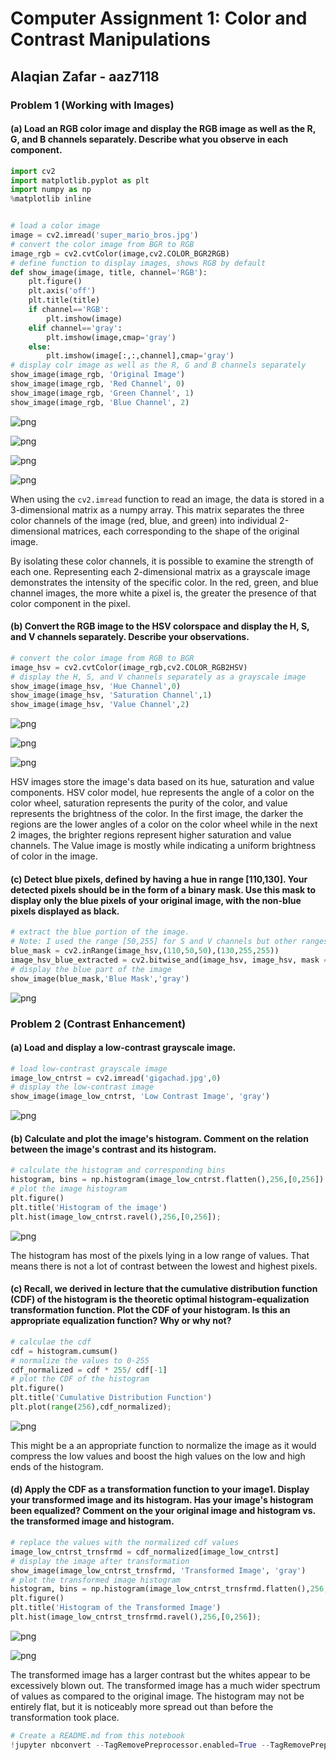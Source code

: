 # Computer Assignment 1:  Color and Contrast Manipulations
## Alaqian Zafar - aaz7118
### Problem 1 (Working with Images)
#### (a) Load an RGB color image and display the RGB image as well as the R, G, and B channels separately. Describe what you observe in each component.


```python
import cv2
import matplotlib.pyplot as plt
import numpy as np
%matplotlib inline


# load a color image
image = cv2.imread('super_mario_bros.jpg')
# convert the color image from BGR to RGB 
image_rgb = cv2.cvtColor(image,cv2.COLOR_BGR2RGB)
# define function to display images, shows RGB by default
def show_image(image, title, channel='RGB'):
    plt.figure()
    plt.axis('off')
    plt.title(title)
    if channel=='RGB':
        plt.imshow(image)
    elif channel=='gray':
        plt.imshow(image,cmap='gray')  
    else:
        plt.imshow(image[:,:,channel],cmap='gray')    
# display colr image as well as the R, G and B channels separately
show_image(image_rgb, 'Original Image')
show_image(image_rgb, 'Red Channel', 0)
show_image(image_rgb, 'Green Channel', 1)
show_image(image_rgb, 'Blue Channel', 2)
```


    
![png](README_files/README_1_0.png)
    



    
![png](README_files/README_1_1.png)
    



    
![png](README_files/README_1_2.png)
    



    
![png](README_files/README_1_3.png)
    


When using the `cv2.imread` function to read an image, the data is stored in a 3-dimensional matrix as a numpy array. This matrix separates the three color channels of the image (red, blue, and green) into individual 2-dimensional matrices, each corresponding to the shape of the original image. 

By isolating these color channels, it is possible to examine the strength of each one. Representing each 2-dimensional matrix as a grayscale image demonstrates the intensity of the specific color. In the red, green, and blue channel images, the more white a pixel is, the greater the presence of that color component in the pixel.
#### (b) Convert the RGB image to the HSV colorspace and display the H, S, and V channels separately. Describe your observations.


```python
# convert the color image from RGB to BGR
image_hsv = cv2.cvtColor(image_rgb,cv2.COLOR_RGB2HSV)
# display the H, S, and V channels separately as a grayscale image
show_image(image_hsv, 'Hue Channel',0)
show_image(image_hsv, 'Saturation Channel',1)
show_image(image_hsv, 'Value Channel',2)
```


    
![png](README_files/README_3_0.png)
    



    
![png](README_files/README_3_1.png)
    



    
![png](README_files/README_3_2.png)
    


HSV images store the image's data based on its hue, saturation and value components. HSV color model, hue represents the angle of a color on the color wheel, saturation represents the purity of the color, and value represents the brightness of the color. In the first image, the darker the regions are the lower angles of a color on the color wheel while in the next 2 images, the brighter regions represent higher saturation and value channels. The Value image is mostly while indicating a uniform brightness of color in the image.
#### (c) Detect blue pixels, defined by having a hue in range [110,130]. Your detected pixels should be in the form of a binary mask. Use this mask to display only the blue pixels of your original image, with the non-blue pixels displayed as black.


```python
# extract the blue portion of the image. 
# Note: I used the range [50,255] for S and V channels but other ranges might also work
blue_mask = cv2.inRange(image_hsv,(110,50,50),(130,255,255))
image_hsv_blue_extracted = cv2.bitwise_and(image_hsv, image_hsv, mask = blue_mask)
# display the blue part of the image 
show_image(blue_mask,'Blue Mask','gray')
```


    
![png](README_files/README_5_0.png)
    


### Problem 2 (Contrast Enhancement)
#### (a) Load and display a low-contrast grayscale image.


```python
# load low-contrast grayscale image
image_low_cntrst = cv2.imread('gigachad.jpg',0)
# display the low-contrast image
show_image(image_low_cntrst, 'Low Contrast Image', 'gray')
```


    
![png](README_files/README_7_0.png)
    


#### (b) Calculate and plot the image's histogram. Comment on the relation between the image's contrast and its histogram.


```python
# calculate the histogram and corresponding bins
histogram, bins = np.histogram(image_low_cntrst.flatten(),256,[0,256])
# plot the image histogram
plt.figure()
plt.title('Histogram of the image')
plt.hist(image_low_cntrst.ravel(),256,[0,256]);
```


    
![png](README_files/README_9_0.png)
    


The histogram has most of the pixels lying in a low range of values. That means there is not a lot of contrast between the lowest and highest pixels.
#### (c) Recall, we derived in lecture that the cumulative distribution function (CDF) of the histogram is the theoretic optimal histogram-equalization transformation function. Plot the CDF of your histogram. Is this an appropriate equalization function? Why or why not?


```python
# calculae the cdf
cdf = histogram.cumsum()
# normalize the values to 0-255
cdf_normalized = cdf * 255/ cdf[-1]
# plot the CDF of the histogram
plt.figure()
plt.title('Cumulative Distribution Function')
plt.plot(range(256),cdf_normalized);
```


    
![png](README_files/README_11_0.png)
    


This might be a an appropriate function to normalize the image as it would compress the low values and boost the high values on the low and high ends of the histogram.
#### (d) Apply the CDF as a transformation function to your image1. Display your transformed image and its histogram. Has your image's histogram been equalized? Comment on the your original image and histogram vs. the transformed image and histogram.


```python
# replace the values with the normalized cdf values
image_low_cntrst_trnsfrmd = cdf_normalized[image_low_cntrst]
# display the image after transformation
show_image(image_low_cntrst_trnsfrmd, 'Transformed Image', 'gray')
# plot the transformed image histogram
histogram, bins = np.histogram(image_low_cntrst_trnsfrmd.flatten(),256,[0,256])
plt.figure()
plt.title('Histogram of the Transformed Image')
plt.hist(image_low_cntrst_trnsfrmd.ravel(),256,[0,256]);
```


    
![png](README_files/README_13_0.png)
    



    
![png](README_files/README_13_1.png)
    


The transformed image has a larger contrast but the whites appear to be excessively blown out. The transformed image has a much wider spectrum of values as compared to the original image. The histogram may not be entirely flat, but it is noticeably more spread out than before the transformation took place.


```python
# Create a README.md from this notebook
!jupyter nbconvert --TagRemovePreprocessor.enabled=True --TagRemovePreprocessor.remove_cell_tags ignore aaz7118-CA01.ipynb --to markdown --output README.md
```
